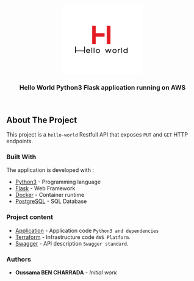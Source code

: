 <br/>
<div align="center">
  <a>
    <img src="./images/logo.png" alt="Logo">
  </a>

 <h3 align="center">Hello World Python3 Flask application running on AWS</h3>
</div>
</br>

## About The Project
This project is a `hello-world` Restfull API that exposes `PUT` and `GET` HTTP endpoints.

### Built With
The application is developed with :
* [Python3](https://www.python.org/downloads/) - Programming language
* [Flask](https://flask.palletsprojects.com/en/2.0.x/) - Web Framework
* [Docker](https://docs.docker.com/engine/install/) - Container runtime
* [PostgreSQL](https://www.postgresql.org/) - SQL Database

### Project content 
* [Application](https://github.com/Oussama-bch/hello-world/blob/main/application/README.md) - Application code `Python3 and dependencies`
* [Terraform](https://github.com/Oussama-bch/hello-world/blob/main/terraform/README.md) - Infrastructure code `AWS Platform`.
* [Swagger](https://github.com/Oussama-bch/hello-world/blob/main/swagger/README.md) - API description `Swagger standard`.


### Authors

* **Oussama BEN CHARRADA** - *Initial work*